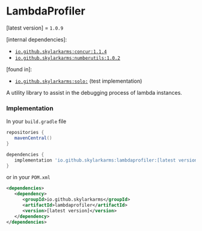# LambdaProfiler
[latest version] = `1.0.9`

[internal dependencies]:
   - [`io.github.skylarkarms:concur:1.1.4`](https://github.com/Skylarkarms/Concur)
   - [`io.github.skylarkarms:numberutils:1.0.2`](https://github.com/Skylarkarms/NumberUtils)

[found in]:
   - [`io.github.skylarkarms:solo:`](https://github.com/Skylarkarms/solo) (test implementation)

A utility library to assist in the debugging process of lambda instances.

### Implementation
In your `build.gradle` file
```groovy
repositories {
   mavenCentral()
}

dependencies {
   implementation 'io.github.skylarkarms:lambdaprofiler:[latest version]'
}
```

or in your `POM.xml`
```xml
<dependencies>
   <dependency>
      <groupId>io.github.skylarkarms</groupId>
      <artifactId>lambdaprofiler</artifactId>
      <version>[latest version]</version>
   </dependency>
</dependencies>
```
